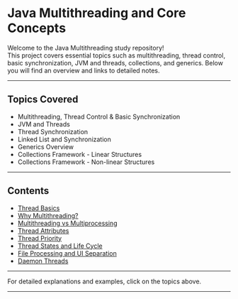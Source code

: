 # Java Multithreading and Core Concepts

Welcome to the Java Multithreading study repository!  
This project covers essential topics such as multithreading, thread control, basic synchronization, JVM and threads, collections, and generics. Below you will find an overview and links to detailed notes.

---

## Topics Covered

- Multithreading, Thread Control & Basic Synchronization  
- JVM and Threads  
- Thread Synchronization  
- Linked List and Synchronization  
- Generics Overview  
- Collections Framework - Linear Structures  
- Collections Framework - Non-linear Structures  

---

## Contents

- [Thread Basics](/thread_basics.md#thread-basics)  
- [Why Multithreading?](/why_multithreading.md#why-multithreading)  
- [Multithreading vs Multiprocessing](/multithreading_vs_multiprocessing.md#multithreading-vs-multiprocessing)  
- [Thread Attributes](/thread_attributes.md#thread-attributes)  
- [Thread Priority](/thread_priority.md#thread-priority)  
- [Thread States and Life Cycle](/thread_lifecycle.md#thread-states-and-life-cycle)  
- [File Processing and UI Separation](/file_ui_separation.md#file-processing-and-ui-separation)  
- [Daemon Threads](/daemon_threads.md#daemon-threads)  


---

For detailed explanations and examples, click on the topics above.

---
